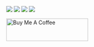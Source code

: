 ![](http://github-profile-summary-cards.vercel.app/api/cards/repos-per-language?username=imtheaman&theme=great_gatsby)
![](http://github-profile-summary-cards.vercel.app/api/cards/most-commit-language?username=imtheaman&theme=great_gatsby)
![](http://github-profile-summary-cards.vercel.app/api/cards/stats?username=imtheaman&theme=great_gatsby)
![](http://github-profile-summary-cards.vercel.app/api/cards/productive-time?username=imtheaman&theme=great_gatsby&utcOffset=)

<a href="https://www.buymeacoffee.com/imtheaman" target="_blank"><img src="https://cdn.buymeacoffee.com/buttons/v2/default-yellow.png" alt="Buy Me A Coffee" style="height: 60px !important;width: 217px !important;" ></a>
